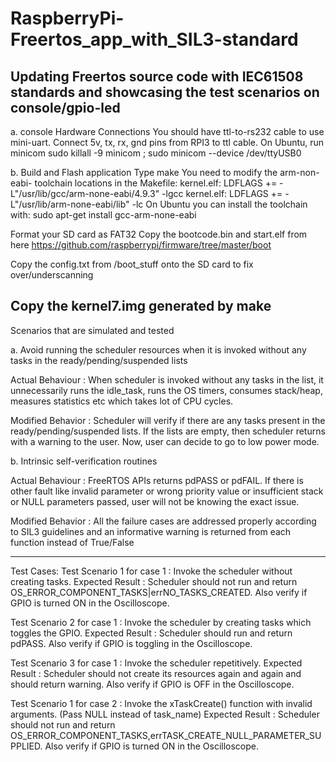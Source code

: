 # RaspberryPi-Freertos_app_with_SIL3-standard
Updating Freertos source code with IEC61508 standards and showcasing the test scenarios on console/gpio-led
---------------------------------------------------------------------
a. console Hardware Connections
     You should have ttl-to-rs232 cable to use mini-uart. Connect 5v, tx, rx, gnd pins from RPI3 to ttl cable.
     On Ubuntu, run minicom
       sudo killall -9 minicom ; sudo minicom --device /dev/ttyUSB0
     
b. Build and Flash application
    Type make
    You need to modify the arm-non-eabi- toolchain locations in the Makefile:
    kernel.elf: LDFLAGS += -L"/usr/lib/gcc/arm-none-eabi/4.9.3" -lgcc
    kernel.elf: LDFLAGS += -L"/usr/lib/arm-none-eabi/lib" -lc
    On Ubuntu you can install the toolchain with: sudo apt-get install gcc-arm-none-eabi

   Format your SD card as FAT32
   Copy the bootcode.bin and start.elf from here https://github.com/raspberrypi/firmware/tree/master/boot

   Copy the config.txt from /boot_stuff onto the SD card to fix over/underscanning

   Copy the kernel7.img generated by make
-------------------------------------------------------------------------
Scenarios that are simulated and tested

  a. Avoid running the scheduler resources when it is invoked without any tasks in the ready/pending/suspended lists 

  Actual Behaviour : When scheduler is invoked without any tasks in the list, it unnecessarily runs the idle_task, runs the OS   timers, consumes stack/heap, measures statistics etc which takes lot of CPU cycles.

  Modified Behavior : Scheduler will verify if there are any tasks present in the ready/pending/suspended lists. If the lists are   empty, then scheduler returns with a warning to the user. Now, user can decide to go to low power mode. 

  b. Intrinsic self-verification routines

  Actual Behaviour : FreeRTOS APIs returns pdPASS or pdFAIL. If there is other fault like invalid parameter or wrong priority value   or insufficient stack or NULL parameters passed, user will not be knowing the exact issue.

  Modified Behavior : All the failure cases are addressed properly according to SIL3 guidelines and an informative warning is     returned from each function instead of True/False

------------------------------------------------------------------------------
Test Cases:
Test Scenario 1 for case 1 : Invoke the scheduler without creating tasks.
Expected Result            : Scheduler should not run and return OS_ERROR_COMPONENT_TASKS|errNO_TASKS_CREATED.
                             Also verify if GPIO is turned ON in the Oscilloscope.

Test Scenario 2 for case 1 : Invoke the scheduler by creating tasks which toggles the GPIO.
Expected Result            : Scheduler should run and return pdPASS.
                             Also verify if GPIO is toggling in the Oscilloscope.

Test Scenario 3 for case 1 : Invoke the scheduler repetitively.
Expected Result            : Scheduler should not create its resources again and again and should return warning.
                             Also verify if GPIO is OFF in the Oscilloscope.

Test Scenario 1 for case 2 : Invoke the xTaskCreate() function with invalid arguments. (Pass NULL instead of task_name)
Expected Result            : Scheduler should not run and return  			OS_ERROR_COMPONENT_TASKS,errTASK_CREATE_NULL_PARAMETER_SUPPLIED.
                             Also verify if GPIO is turned ON in the Oscilloscope.

